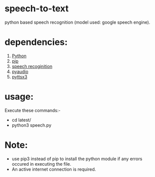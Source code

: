 # speech-to-text
python based speech recognition (model used: google speech engine).

# dependencies:

1. [Python](https://www.python.org/downloads/)
2. [pip](https://pip.pypa.io/en/stable/installing/)
3. [speech recoginition](https://pypi.org/project/SpeechRecognition/)
4. [pyaudio](https://pypi.org/project/PyAudio/)
5. [pyttsx3](https://pypi.org/project/pyttsx3/) 

# usage:

Execute these commands:-

* cd latest/
* python3 speech.py

# Note:

* use pip3 instead of pip to install the python module if any errors occured in executing the file.
* An active internet connection is required.
